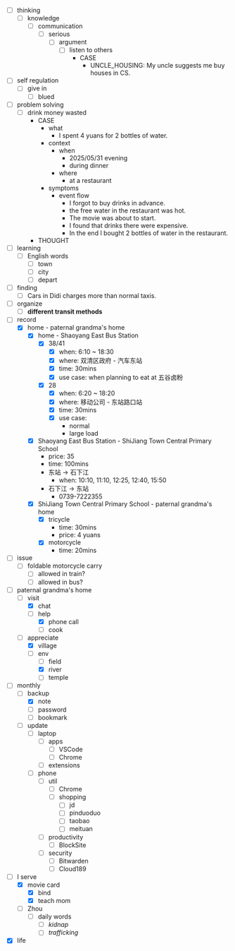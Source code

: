 - [ ] thinking
    - [ ] knowledge
        - [ ] communication
            - [ ] serious
                - [ ] argument
                    - [ ] listen to others
                        - CASE
                            - UNCLE_HOUSING: My uncle suggests me buy houses in CS.
- [ ] self regulation
    - [ ] give in
        - [ ] blued
- [ ] problem solving
    - [ ] drink money wasted
        - CASE
            - what
                - I spent 4 yuans for 2 bottles of water.
            - context
                - when
                    - 2025/05/31 evening
                    - during dinner
                - where
                    - at a restaurant
            - symptoms
                - event flow
                    - I forgot to buy drinks in advance.
                    - the free water in the restaurant was hot.
                    - The movie was about to start.
                    - I found that drinks there were expensive.
                    - In the end I bought 2 bottles of water in the restaurant.
        - THOUGHT
- [ ] learning
    - [ ] English words
        - [ ] town
        - [ ] city
        - [ ] depart
- [ ] finding
    - [ ] Cars in Didi charges more than normal taxis.
- [ ] organize
    - [ ] **different transit methods**
- [ ] record
    - [x] home - paternal grandma's home
        - [x] home - Shaoyang East Bus Station
            - [x] 38/41
                - [x] when: 6:10 ~ 18:30
                - [x] where: 双清区政府 - 汽车东站
                - [x] time: 30mins
                - [x] use case: when planning to eat at 五谷卤粉
            - [x] 28
                - [x] when: 6:20 ~ 18:20
                - [x] where: 移动公司 - 东站路口站
                - [x] time: 30mins
                - [x] use case: 
                    - normal
                    - large load
        - [x] Shaoyang East Bus Station - ShiJiang Town Central Primary School
            - price: 35
            - time: 100mins
            - 东站 -> 石下江
                - when: 10:10, 11:10, 12:25, 12:40, 15:50
            - 石下江 -> 东站
                - 0739-7222355
        - [x] ShiJiang Town Central Primary School - paternal grandma's home
            - [x] tricycle
                - time: 30mins
                - price: 4 yuans
            - [x] motorcycle
                - time: 20mins
- [ ] issue
    - [ ] foldable motorcycle carry
        - [ ] allowed in train?
        - [ ] allowed in bus?
- [ ] paternal grandma's home
    - [ ] visit
        - [x] chat
        - [ ] help
            - [x] phone call
            - [ ] cook
    - [ ] appreciate
        - [x] village
        - [ ] env
            - [ ] field
            - [x] river
            - [ ] temple
- [ ] monthly
    - [ ] backup
        - [x] note
        - [ ] password
        - [ ] bookmark
    - [ ] update
        - [ ] laptop
            - [ ] apps
                - [ ] VSCode
                - [ ] Chrome
            - [ ] extensions
        - [ ] phone
            - [ ] util
                - [ ] Chrome
                - [ ] shopping
                    - [ ] jd
                    - [ ] pinduoduo
                    - [ ] taobao
                    - [ ] meituan
            - [ ] productivity
                - [ ] BlockSite
            - [ ] security
                - [ ] Bitwarden
                - [ ] Cloud189
- [ ] I serve
    - [x] movie card
        - [x] bind
        - [x] teach mom
    - [ ] Zhou
        - [ ] daily words
            - [ ] *kidnap*
            - [ ] *trafficking*
- [x] life